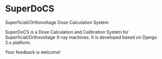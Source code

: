# SuperDoCS
Superficiali/Orthovoltage Dose Calculation System

SuperDoCS is a Dose Calculation and Calibration System for Superficial/Orthovoltage X-ray machines. 
It is developed based on Django 2.x platform.

Your feedback is welcome!
